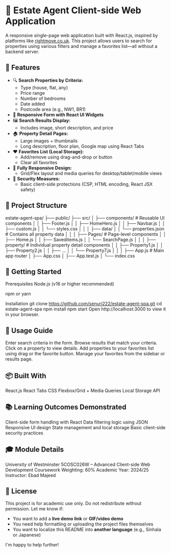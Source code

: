 # 🏡 Estate Agent Client-side Web Application

A responsive single-page web application built with React.js, inspired by platforms like [rightmove.co.uk](https://www.rightmove.co.uk). This project allows users to search for properties using various filters and manage a favorites list—all without a backend server.

## 📌 Features

- 🔍 **Search Properties by Criteria:**
  - Type (house, flat, any)
  - Price range
  - Number of bedrooms
  - Date added
  - Postcode area (e.g., NW1, BR1)
- 📄 **Responsive Form with React UI Widgets**
- 🖼️ **Search Results Display:**
  - Includes image, short description, and price
- 🏠 **Property Detail Pages:**
  - Large images + thumbnails
  - Long description, floor plan, Google map using React Tabs
- ❤️ **Favorites List (Local Storage):**
  - Add/remove using drag-and-drop or button
  - Clear all favorites
- 📱 **Fully Responsive Design:**
  - Grid/Flex layout and media queries for desktop/tablet/mobile views
- 🔐 **Security Measures:**
  - Basic client-side protections (CSP, HTML encoding, React JSX safety)

## 📁 Project Structure

estate-agent-spa/
├── public/
├── src/
│ ├── components/ # Reusable UI components
│ │ ├── Footer.js
│ │ ├── HomeHero.js
│ │ ├── Navbar.js
│ │ ├── custom.js
│ │ └── styles.css
│ │
│ ├── data/
│ │ └── properties.json # Contains all property data
│ │
│ ├── Pages/ # Page-level components
│ │ ├── Home.js
│ │ ├── Saveditems.js
│ │ └── SearchPage.js
│ │
│ ├── property/ # Individual property detail components
│ │ ├── Property1.js
│ │ ├── Property2.js
│ │ ├── ...
│ │ └── Property7.js
│ │
│ ├── App.js # Main app router
│ ├── App.css
│ ├── App.test.js
│ └── index.css

## 🚀 Getting Started

Prerequisites
Node.js (v16 or higher recommended)

npm or yarn

Installation
git clone https://github.com/senuri222/estate-agent-spa.git
cd estate-agent-spa
npm install
npm start
Open http://localhost:3000 to view it in your browser.

## 🧪 Usage Guide

Enter search criteria in the form.
Browse results that match your criteria.
Click on a property to view details.
Add properties to your favorites list using drag or the favorite button.
Manage your favorites from the sidebar or results page.

## 📦 Built With

React.js
React Tabs
CSS Flexbox/Grid + Media Queries
Local Storage API

## 📚 Learning Outcomes Demonstrated

Client-side form handling with React
Data filtering logic using JSON
Responsive UI design
State management and local storage
Basic client-side security practices

## 🎓 Module Details

University of Westminster
5COSC026W – Advanced Client-side Web Development
Coursework Weighting: 60%
Academic Year: 2024/25
Instructor: Ebad Majeed

## 📜 License

This project is for academic use only. Do not redistribute without permission.
Let me know if:
- You want to add a **live demo link** or **GIF/video demo**
- You need help formatting or uploading the project files themselves
- You want to localize this README into **another language** (e.g., Sinhala or Japanese)

I'm happy to help further!